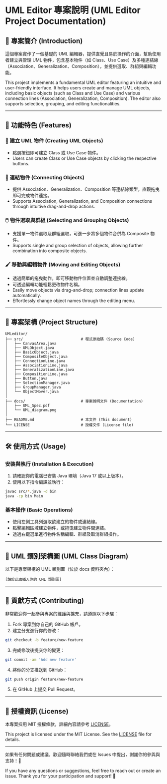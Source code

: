 
# UML Editor 專案說明 (UML Editor Project Documentation)

## 📌 專案簡介 (Introduction)
這個專案實作了一個基礎的 UML 編輯器，提供直覺且易於操作的介面，幫助使用者建立與管理 UML 物件，包含基本物件（如 Class、Use Case）及多種連結線（Association、Generalization、Composition），並提供選取、群組與編輯功能。

This project implements a fundamental UML editor featuring an intuitive and user-friendly interface. It helps users create and manage UML objects, including basic objects (such as Class and Use Case) and various connection lines (Association, Generalization, Composition). The editor also supports selection, grouping, and editing functionalities.

---

## 🚀 功能特色 (Features)

### 🌟 建立 UML 物件 (Creating UML Objects)
- 點選按鈕即可建立 Class 或 Use Case 物件。
- Users can create Class or Use Case objects by clicking the respective buttons.

### 🔗 連結物件 (Connecting Objects)
- 提供 Association、Generalization、Composition 等連結線類型，直觀拖曳即可完成物件連接。
- Supports Association, Generalization, and Composition connections through intuitive drag-and-drop actions.

### 🖱️ 物件選取與群組 (Selecting and Grouping Objects)
- 支援單一物件選取及群組選取，可進一步將多個物件合併為 Composite 物件。
- Supports single and group selection of objects, allowing further combination into composite objects.

### 🖌️ 移動與編輯物件 (Moving and Editing Objects)
- 透過簡單的拖曳動作，即可移動物件位置並自動調整連接線。
- 可透過編輯功能輕鬆更改物件名稱。
- Easily move objects via drag-and-drop; connection lines update automatically.
- Effortlessly change object names through the editing menu.

---

## 📂 專案架構 (Project Structure)
```
UMLeditor/
├── src/                          # 程式原始碼 (Source Code)
│   ├── CanvasArea.java
│   ├── UMLObject.java
│   ├── BasicObject.java
│   ├── CompositeObject.java
│   ├── ConnectionLine.java
│   ├── AssociationLine.java
│   ├── GeneralizationLine.java
│   ├── CompositionLine.java
│   ├── Button.java
│   ├── SelectionManager.java
│   ├── GroupManager.java
│   └── ObjectMover.java
│
├── docs/                         # 專案說明文件 (Documentation)
│   ├── UML_Spec.pdf
│   └── UML_diagram.png
│
├── README.md                     # 本文件 (This document)
└── LICENSE                       # 授權文件 (License file)
```

---

## 🛠️ 使用方式 (Usage)

### 安裝與執行 (Installation & Execution)
1. 請確認你的電腦已安裝 Java 環境（Java 17 或以上版本）。
2. 使用以下指令編譯並執行：
```bash
javac src/*.java -d bin
java -cp bin Main
```

### 基本操作 (Basic Operations)
- 使用左側工具列選取欲建立的物件或連結線。
- 點擊編輯區域建立物件，或拖曳建立物件間連結。
- 透過右鍵選單進行物件名稱編輯、群組及取消群組操作。

---

## 🎨 UML 類別架構圖 (UML Class Diagram)
以下是專案架構的 UML 類別圖（位於 docs 資料夾內）：
```
[請於此處插入你的 UML 類別圖]
```

---

## 🤝 貢獻方式 (Contributing)
非常歡迎你一起參與專案的維護與擴充，請遵照以下步驟：

1. Fork 專案到你自己的 GitHub 帳戶。
2. 建立分支進行你的修改：
```bash
git checkout -b feature/new-feature
```
3. 完成修改後提交你的變更：
```bash
git commit -am 'Add new feature'
```
4. 將你的分支推送到 GitHub：
```bash
git push origin feature/new-feature
```
5. 在 GitHub 上提交 Pull Request。

---

## 📝 授權資訊 (License)
本專案採用 MIT 授權條款，詳細內容請參考 [LICENSE](LICENSE)。

This project is licensed under the MIT License. See the [LICENSE](LICENSE) file for details.

---

如果有任何問題或建議，歡迎隨時聯絡我們或在 Issues 中提出，謝謝你的參與與支持！🚀

If you have any questions or suggestions, feel free to reach out or create an issue. Thank you for your participation and support! 🚀
